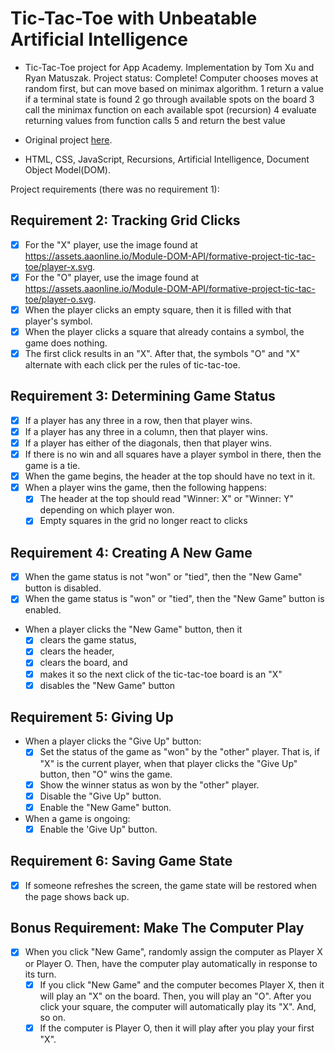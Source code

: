 # Tic-Tac-Toe with Unbeatable Artificial Intelligence

- Tic-Tac-Toe project for App Academy. Implementation by Tom Xu and Ryan Matuszak. Project status: Complete! Computer chooses moves at random first, but can move based on minimax algorithm.
  1 return a value if a terminal state is found
  2 go through available spots on the board
  3 call the minimax function on each available spot (recursion)
  4 evaluate returning values from function calls
  5 and return the best value

- Original project [here](https://github.com/appacademy-starters/dom-api-tic-tac-toe).

- HTML, CSS, JavaScript, Recursions, Artificial Intelligence, Document Object Model(DOM).

Project requirements (there was no requirement 1):


## Requirement 2: Tracking Grid Clicks
- [x] For the "X" player, use the image found at https://assets.aaonline.io/Module-DOM-API/formative-project-tic-tac-toe/player-x.svg.
- [x] For the "O" player, use the image found at https://assets.aaonline.io/Module-DOM-API/formative-project-tic-tac-toe/player-o.svg.
- [x] When the player clicks an empty square, then it is filled with that player's symbol.
- [x] When the player clicks a square that already contains a symbol, the game does nothing.
- [x] The first click results in an "X". After that, the symbols "O" and "X" alternate with each click per the rules of tic-tac-toe.

## Requirement 3: Determining Game Status
- [x] If a player has any three in a row, then that player wins.
- [x] If a player has any three in a column, then that player wins.
- [x] If a player has either of the diagonals, then that player wins.
- [x] If there is no win and all squares have a player symbol in there, then the game is a tie.
- [x] When the game begins, the header at the top should have no text in it.
- [x] When a player wins the game, then the following happens:
    - [x] The header at the top should read "Winner: X" or "Winner: Y" depending on which player won.
    - [x] Empty squares in the grid no longer react to clicks

## Requirement 4: Creating A New Game
- [x] When the game status is not "won" or "tied", then the "New Game" button is disabled.
- [x] When the game status is "won" or "tied", then the "New Game" button is enabled.
- When a player clicks the "New Game" button, then it
    - [x] clears the game status,
    - [x] clears the header,
    - [x] clears the board, and
    - [x] makes it so the next click of the tic-tac-toe board is an "X"
    - [x] disables the "New Game" button

## Requirement 5: Giving Up
- When a player clicks the "Give Up" button:
    - [x] Set the status of the game as "won" by the "other" player. That is, if "X" is the current player, when that player clicks the "Give Up" button, then "O" wins the game.
    - [x] Show the winner status as won by the "other" player.
    - [x] Disable the "Give Up" button.
    - [x] Enable the "New Game" button.
- When a game is ongoing:
    - [x] Enable the 'Give Up" button.

## Requirement 6: Saving Game State
- [x] If someone refreshes the screen, the game state will be restored when the page shows back up.

## Bonus Requirement: Make The Computer Play
- [x] When you click "New Game", randomly assign the computer as Player X or Player O. Then, have the computer play automatically in response to its turn.
    - [x] If you click "New Game" and the computer becomes Player X, then it will play an "X" on the board. Then, you will play an "O". After you click your square, the computer will automatically play its "X". And, so on.
    - [x] If the computer is Player O, then it will play after you play your first "X".
